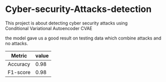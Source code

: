 # Cyber-security-Attacks-detection
This project is about detecting cyber security attacks using <br>
Conditional Variational Autoencoder CVAE

the model gave us a good result on testing data which combine attacks and no attacks.

| Metric        | value         |
| ------------- | ------------- |
| Accuracy      | 0.98          |
| F1-score      | 0.98          |
